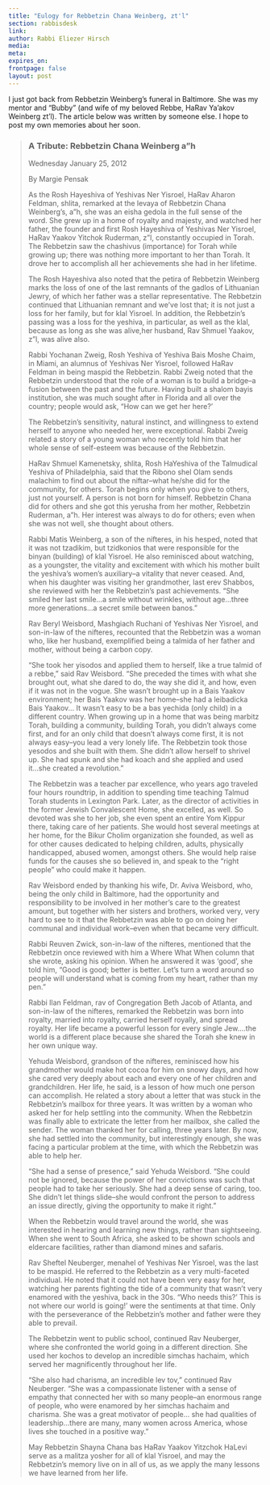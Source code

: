 ```yaml
---
title: "Eulogy for Rebbetzin Chana Weinberg, zt'l"
section: rabbisdesk
link:
author: Rabbi Eliezer Hirsch
media:
meta:
expires_on:
frontpage: false
layout: post
---
```


I just got back from Rebbetzin Weinberg’s funeral in Baltimore. She was my mentor and “Bubby” (and wife of my beloved Rebbe, HaRav Ya’akov Weinberg zt’l). The article below was written by someone else. I hope to post my own memories about her soon.

>### A Tribute: Rebbetzin Chana Weinberg a”h
>Wednesday January 25, 2012
>
>By Margie Pensak
>
>As the Rosh Hayeshiva of Yeshivas Ner Yisroel, HaRav Aharon Feldman, shlita, remarked at the levaya of Rebbetzin Chana Weinberg’s, a”h, she was an eisha gedola in the full sense of the word. She grew up in a home of royalty and majesty, and watched her father, the founder and first Rosh Hayeshiva of Yeshivas Ner Yisroel, HaRav Yaakov Yitchok Ruderman, z”l, constantly occupied in Torah. The Rebbetzin saw the chashivus (importance) for Torah while growing up; there was nothing more important to her than Torah. It drove her to accomplish all her achievements she had in her lifetime.
>
>The Rosh Hayeshiva also noted that the petira of Rebbetzin Weinberg marks the loss of one of the last remnants of the gadlos of Lithuanian Jewry, of which her father was a stellar representative. The Rebbetzin continued that Lithuanian remnant and we’ve lost that; it is not just a loss for her family, but for klal Yisroel. In addition, the Rebbetzin’s passing was a loss for the yeshiva, in particular, as well as the klal, because as long as she was alive,her husband, Rav Shmuel Yaakov, z”l, was alive also.
>
>Rabbi Yochanan Zweig, Rosh Yeshiva of Yeshiva Bais Moshe Chaim, in Miami, an alumnus of Yeshivas Ner Yisroel, followed HaRav Feldman in being maspid the Rebbetzin. Rabbi Zweig noted that the Rebbetzin understood that the role of a woman is to build a bridge–a fusion between the past and the future. Having built a shalom bayis institution, she was much sought after in Florida and all over the country; people would ask, “How can we get her here?’
>
>The Rebbetzin’s sensitivity, natural instinct, and willingness to extend herself to anyone who needed her, were exceptional. Rabbi Zweig related a story of a young woman who recently told him that her whole sense of self-esteem was because of the Rebbetzin.
>
>HaRav Shmuel Kamenetsky, shlita, Rosh HaYeshiva of the Talmudical Yeshiva of Philadelphia, said that the Ribono shel Olam sends malachim to find out about the niftar–what he/she did for the community, for others. Torah begins only when you give to others, just not yourself. A person is not born for himself. Rebbetzin Chana did for others and she got this yerusha from her mother, Rebbetzin Ruderman, a”h. Her interest was always to do for others; even when she was not well, she thought about others.
>
>Rabbi Matis Weinberg, a son of the nifteres, in his hesped, noted that it was not tzadikim, but tzidkonios that were responsible for the binyan (building) of klal Yisroel. He also reminisced about watching, as a youngster, the vitality and excitement with which his mother built the yeshiva’s women’s auxiliary–a vitality that never ceased. And, when his daughter was visiting her grandmother, last erev Shabbos, she reviewed with her the Rebbetzin’s past achievements. “She smiled her last smile...a smile without wrinkles, without age...three more generations...a secret smile between banos.”
>
>Rav Beryl Weisbord, Mashgiach Ruchani of Yeshivas Ner Yisroel, and son-in-law of the nifteres, recounted that the Rebbetzin was a woman who, like her husband, exemplified being a talmida of her father and mother, without being a carbon copy.
>
>“She took her yisodos and applied them to herself, like a true talmid of a rebbe,” said Rav Weisbord. “She preceded the times with what she brought out, what she dared to do, the way she did it, and how, even if it was not in the vogue. She wasn’t brought up in a Bais Yaakov environment; her Bais Yaakov was her home–she had a leibadicka Bais Yaakov... It wasn’t easy to be a bas yechida (only child) in a different country. When growing up in a home that was being marbitz Torah, building a community, building Torah, you didn’t always come first, and for an only child that doesn’t always come first, it is not always easy–you lead a very lonely life. The Rebbetzin took those yesodos and she built with them. She didn’t allow herself to shrivel up. She had spunk and she had koach and she applied and used it...she created a revolution.”
>
>The Rebbetzin was a teacher par excellence, who years ago traveled four hours roundtrip, in addition to spending time teaching Talmud Torah students in Lexington Park. Later, as the director of activities in the former Jewish Convalescent Home, she excelled, as well. So devoted was she to her job, she even spent an entire Yom Kippur there, taking care of her patients. She would host several meetings at her home, for the Bikur Cholim organization she founded, as well as for other causes dedicated to helping children, adults, physically handicapped, abused women, amongst others. She would help raise funds for the causes she so believed in, and speak to the “right people” who could make it happen.
>
>Rav Weisbord ended by thanking his wife, Dr. Aviva Weisbord, who, being the only child in Baltimore, had the opportunity and responsibility to be involved in her mother’s care to the greatest amount, but together with her sisters and brothers, worked very, very hard to see to it that the Rebbetzin was able to go on doing her communal and individual work–even when that became very difficult.
>
>Rabbi Reuven Zwick, son-in-law of the nifteres, mentioned that the Rebbetzin once reviewed with him a Where What When column that she wrote, asking his opinion. When he answered it was ‘good’, she told him, “Good is good; better is better. Let’s turn a word around so people will understand what is coming from my heart, rather than my pen.”
>
>Rabbi Ilan Feldman, rav of Congregation Beth Jacob of Atlanta, and son-in-law of the nifteres, remarked the Rebbetzin was born into royalty, married into royalty, carried herself royally, and spread royalty. Her life became a powerful lesson for every single Jew....the world is a different place because she shared the Torah she knew in her own unique way.
>
>Yehuda Weisbord, grandson of the nifteres, reminisced how his grandmother would make hot cocoa for him on snowy days, and how she cared very deeply about each and every one of her children and grandchildren. Her life, he said, is a lesson of how much one person can accomplish. He related a story about a letter that was stuck in the Rebbetzin’s mailbox for three years. It was written by a woman who asked her for help settling into the community. When the Rebbetzin was finally able to extricate the letter from her mailbox, she called the sender. The woman thanked her for calling, three years later. By now, she had settled into the community, but interestingly enough, she was facing a particular problem at the time, with which the Rebbetzin was able to help her.
>
>“She had a sense of presence,” said Yehuda Weisbord. “She could not be ignored, because the power of her convictions was such that people had to take her seriously. She had a deep sense of caring, too. She didn’t let things slide–she would confront the person to address an issue directly, giving the opportunity to make it right.”
>
>When the Rebbetzin would travel around the world, she was interested in hearing and learning new things, rather than sightseeing. When she went to South Africa, she asked to be shown schools and eldercare facilities, rather than diamond mines and safaris.
>
>Rav Sheftel Neuberger, menahel of Yeshivas Ner Yisroel, was the last to be maspid. He referred to the Rebbetzin as a very multi-faceted individual. He noted that it could not have been very easy for her, watching her parents fighting the tide of a community that wasn’t very enamored with the yeshiva, back in the 30s. “Who needs this?’ This is not where our world is going!’ were the sentiments at that time. Only with the perseverance of the Rebbetzin’s mother and father were they able to prevail.
>
>The Rebbetzin went to public school, continued Rav Neuberger, where she confronted the world going in a different direction. She used her kochos to develop an incredible simchas hachaim, which served her magnificently throughout her life.
>
>“She also had charisma, an incredible lev tov,” continued Rav Neuberger. “She was a compassionate listener with a sense of empathy that connected her with so many people–an enormous range of people, who were enamored by her simchas hachaim and charisma. She was a great motivator of people... she had qualities of leadership...there are many, many women across America, whose lives she touched in a positive way.”
>
>May Rebbetzin Shayna Chana bas HaRav Yaakov Yitzchok HaLevi serve as a malitza yosher for all of klal Yisroel, and may the Rebbetzin’s memory live on in all of us, as we apply the many lessons we have learned from her life.
